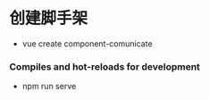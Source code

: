 # 创建脚手架
- vue create component-comunicate

### Compiles and hot-reloads for development
- npm run serve

